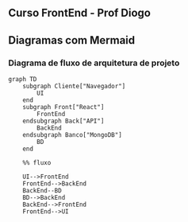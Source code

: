 ## Curso FrontEnd - Prof Diogo

## Diagramas com Mermaid

### Diagrama de fluxo de arquitetura de projeto
```mermaid
graph TD
    subgraph Cliente["Navegador"]
        UI
    end
    subgraph Front["React"]
        FrontEnd
    endsubgraph Back["API"]
        BackEnd
    endsubgraph Banco["MongoDB"]
        BD
    end

    %% fluxo

    UI-->FrontEnd
    FrontEnd-->BackEnd
    BackEnd--BD
    BD-->BackEnd
    BackEnd-->FrontEnd
    FrontEnd-->UI

```